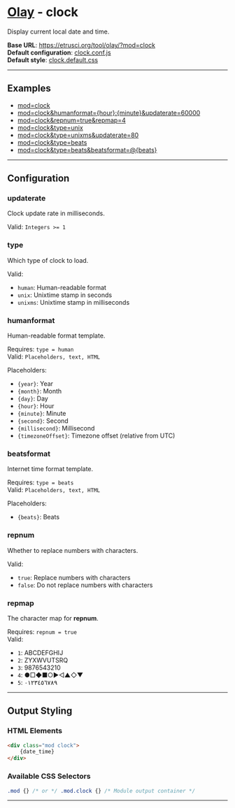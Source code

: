 # [Olay](../../../README.md) - clock

Display current local date and time.

**Base URL**: <https://etrusci.org/tool/olay/?mod=clock>  
**Default configuration**: [clock.conf.js](./clock.conf.js)  
**Default style**: [clock.default.css](./clock.default.css)

---

## Examples

- [mod=clock](https://etrusci.org/tool/olay/?mod=clock)
- [mod=clock&humanformat={hour}:{minute}&updaterate=60000](https://etrusci.org/tool/olay/?mod=clock&humanformat={hour}:{minute}&updaterate=60000)
- [mod=clock&repnum=true&repmap=4](https://etrusci.org/tool/olay/?mod=clock&repnum=true&repmap=4)
- [mod=clock&type=unix](https://etrusci.org/tool/olay/?mod=clock&type=unix)
- [mod=clock&type=unixms&updaterate=80](https://etrusci.org/tool/olay/?mod=clock&type=unixms&updaterate=80)
- [mod=clock&type=beats](https://etrusci.org/tool/olay/?mod=clock&type=beats)
- [mod=clock&type=beats&beatsformat=@{beats}](https://etrusci.org/tool/olay/?mod=clock&type=beats&beatsformat=@{beats})

---

## Configuration

### updaterate

Clock update rate in milliseconds.

Valid: `Integers >= 1`

### type

Which type of clock to load.

Valid:

- `human`: Human-readable format
- `unix`: Unixtime stamp in seconds
- `unixms`: Unixtime stamp in milliseconds

### humanformat

Human-readable format template.

Requires: `type = human`  
Valid: `Placeholders, text, HTML`

Placeholders:

- `{year}`: Year
- `{month}`: Month
- `{day}`: Day
- `{hour}`: Hour
- `{minute}`: Minute
- `{second}`: Second
- `{millisecond}`: Millisecond
- `{timezoneOffset}`: Timezone offset (relative from UTC)

### beatsformat

Internet time format template.

Requires: `type = beats`  
Valid: `Placeholders, text, HTML`

Placeholders:

- `{beats}`: Beats

### repnum

Whether to replace numbers with characters.

Valid:

- `true`: Replace numbers with characters
- `false`: Do not replace numbers with characters

### repmap

The character map for **repnum**.

Requires: `repnum = true`  
Valid:

- `1`: ABCDEFGHIJ
- `2`: ZYXWVUTSRQ
- `3`: 9876543210
- `4`: ●□◆■○▶◁▲◇▼
- `5`: ٠١٢٣٤٥٦٧٨٩

---

## Output Styling

### HTML Elements

```html
<div class="mod clock">
    {date_time}
</div>
```

### Available CSS Selectors

```css
.mod {} /* or */ .mod.clock {} /* Module output container */
```

---
